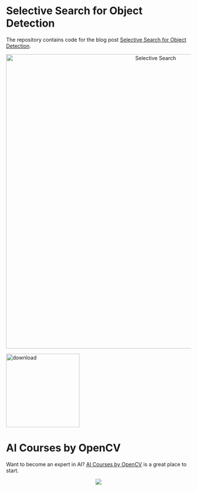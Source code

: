 # Selective Search for Object Detection

The repository contains code for the blog post [Selective Search for Object Detection](https://www.learnopencv.com/selective-search-for-object-detection-cpp-python/).

<p align="center"><img src="https://learnopencv.com/wp-content/uploads/2017/09/object-recognition-dogs-768x436.jpg" alt="Selective Search" width="800"></p>

[<img src="https://learnopencv.com/wp-content/uploads/2022/07/download-button-e1657285155454.png" alt="download" width="200">](https://www.dropbox.com/scl/fo/6zxv9hr8phju67xsdi9al/h?dl=1&rlkey=w8u8hu5hjvgsdo9m1plbb5p3d)

# AI Courses by OpenCV

Want to become an expert in AI? [AI Courses by OpenCV](https://opencv.org/courses/) is a great place to start. 

<a href="https://opencv.org/courses/">
<p align="center"> 
<img src="https://learnopencv.com/wp-content/uploads/2023/01/AI-Courses-By-OpenCV-Github.png">
</p>
</a>
